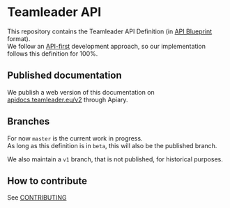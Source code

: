 # Teamleader API

This repository contains the Teamleader API Definition (in [API Blueprint](https://apiblueprint.org/) format).  
We follow an [API-first]('./docs/api-first.md) development approach, so our implementation follows this definition for 100%.


## Published documentation

We publish a web version of this documentation on [apidocs.teamleader.eu/v2](http://apidocs.teamleader.eu/v2) through Apiary.


## Branches

For now `master` is the current work in progress.  
As long as this definition is in `beta`, this will also be the published branch.

We also maintain a `v1` branch, that is not published, for historical purposes.


## How to contribute

See [CONTRIBUTING](CONTRIBUTING.md)
